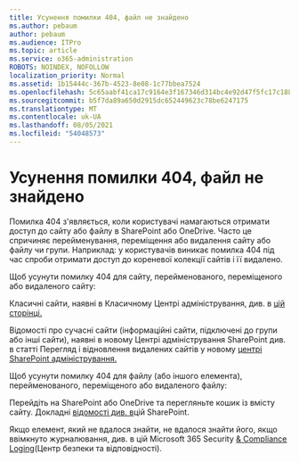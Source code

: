 ```yaml
---
title: Усунення помилки 404, файл не знайдено
ms.author: pebaum
author: pebaum
ms.audience: ITPro
ms.topic: article
ms.service: o365-administration
ROBOTS: NOINDEX, NOFOLLOW
localization_priority: Normal
ms.assetid: 1b15444c-367b-4523-8e08-1c77bbea7524
ms.openlocfilehash: 5c65aabf41ca17c9164e3f167346d314bc4e92d47f5fc17c188f12819b0a2cfa
ms.sourcegitcommit: b5f7da89a650d2915dc652449623c78be6247175
ms.translationtype: MT
ms.contentlocale: uk-UA
ms.lasthandoff: 08/05/2021
ms.locfileid: "54048573"
---
```

# <a name="troubleshoot-error-404-file-not-found"></a>Усунення помилки 404, файл не знайдено

Помилка 404 з'являється, коли користувачі намагаються отримати доступ до сайту або файлу в SharePoint або OneDrive. Часто це спричиняє перейменування, переміщення або видалення сайту або файлу чи групи. Наприклад: у користувачів виникає помилка 404 під час спроби отримати доступ до кореневої колекції сайтів і її видалено.

Щоб усунути помилку 404 для сайту, перейменованого, переміщеного або видаленого сайту:

Класичні сайти, наявні в Класичному Центрі адміністрування, див. в [цій сторінці.](https://docs.microsoft.com/sharepoint/restore-deleted-site-collection)

Відомості про сучасні сайти (інформаційні сайти, підключені до групи або інші сайти), наявні в новому Центрі адміністрування SharePoint див. в статті Перегляд і відновлення видалених сайтів у новому [центрі SharePoint адміністрування.](https://docs.microsoft.com/sharepoint/restore-deleted-site-collection)

Щоб усунути помилку 404 для файлу (або іншого елемента), перейменованого, переміщеного або видаленого файлу:

Перейдіть на SharePoint або OneDrive та перегляньте кошик із вмісту сайту. Докладні [відомості див. в](https://support.office.com/article/Restore-items-in-the-Recycle-Bin-of-a-SharePoint-site-6df466b6-55f2-4898-8d6e-c0dff851a0be#ID0EAADAAA=Online)цій SharePoint.

Якщо елемент, який не вдалося знайти, не вдалося знайти його, якщо ввімкнуто журналювання, див. в цій Microsoft 365 Security [& Compliance Loging](https://docs.microsoft.com/microsoft-365/compliance/search-the-audit-log-in-security-and-compliance)(Центр безпеки та відповідності).
